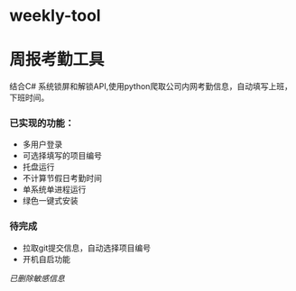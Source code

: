 # weekly-tool
# 周报考勤工具

结合C# 系统锁屏和解锁API,使用python爬取公司内网考勤信息，自动填写上班，下班时间。

### 已实现的功能：

- 多用户登录
- 可选择填写的项目编号
- 托盘运行
- 不计算节假日考勤时间
- 单系统单进程运行
- 绿色一键式安装


### 待完成

- 拉取git提交信息，自动选择项目编号
- 开机自启功能





*已删除敏感信息*
